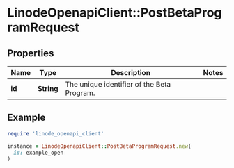 # LinodeOpenapiClient::PostBetaProgramRequest

## Properties

| Name | Type | Description | Notes |
| ---- | ---- | ----------- | ----- |
| **id** | **String** | The unique identifier of the Beta Program. |  |

## Example

```ruby
require 'linode_openapi_client'

instance = LinodeOpenapiClient::PostBetaProgramRequest.new(
  id: example_open
)
```

